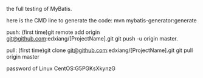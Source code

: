 the full testing of MyBatis.

here is the CMD line to generate the code:
	mvn mybatis-generator:generate
	
push:
    (first time)git remote add origin git@github.com:edxiang/[ProjectName].git
    git push -u origin master.
    
pull:
     (first time)git clone git@github.com:edxiang/[ProjectName].git
     git pull origin master
	 
	 
	 
	 
password of Linux CentOS:G5PGKsXkynzG